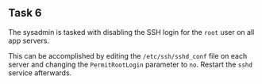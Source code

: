## Task 6

The sysadmin is tasked with disabling the SSH login for the `root` user on all app servers.

This can be accomplished by editing the `/etc/ssh/sshd_conf` file on each server and changing the `PermitRootLogin` parameter to `no`. Restart the `sshd` service afterwards.
